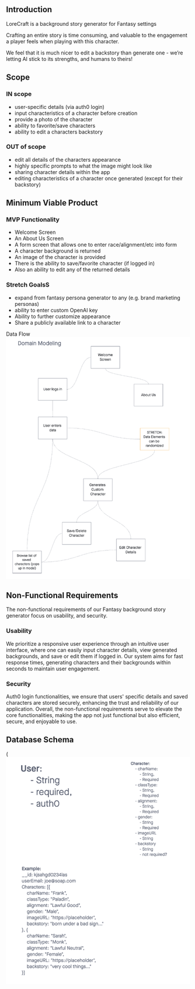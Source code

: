 ## Introduction

LoreCraft is a background story generator for Fantasy settings

Crafting an entire story is time consuming, and valuable to the engagement a player feels when playing with this character.

We feel that it is much nicer to edit a backstory than generate one - we’re letting AI stick to its strengths, and humans to theirs!


## Scope

### IN scope
- user-specific details (via auth0 login)
- input characteristics of a character before creation
- provide a photo of the character
- ability to favorite/save characters
- ability to edit a characters backstory

### OUT of scope
- edit all details of the characters appearance
- highly specific prompts to what the image might look like
- sharing character details within the app
- editing characteristics of a character once generated (except for their backstory)


## Minimum Viable Product

### MVP Functionality
- Welcome Screen
- An About Us Screen
- A form screen that allows one to enter race/alignment/etc into form
- A character background is returned
- An image of the character is provided
- There is the ability to save/favorite character (if logged in)
- Also an ability to edit any of the returned details

### Stretch GoalsS
- expand from fantasy persona generator to any (e.g. brand marketing personas)
- ability to enter custom OpenAI key
- Ability to further customize appearance
- Share a publicly available link to a character


Data Flow
![Domain Model and Data Flow](assets/images/DomainModel.png)


## Non-Functional Requirements

The non-functional requirements of our Fantasy background story generator focus on usability, and security.

### Usability
We prioritize a responsive user experience through an intuitive user interface, where one can easily input character details, view generated backgrounds, and save or edit them if logged in. Our system aims for fast response times, generating characters and their backgrounds within seconds to maintain user engagement.

### Security
Auth0 login functionalities, we ensure that users' specific details and saved characters are stored securely, enhancing the trust and reliability of our application. Overall, the non-functional requirements serve to elevate the core functionalities, making the app not just functional but also efficient, secure, and enjoyable to use.


## Database Schema

(![DB Schema image](assets/images/DatabaseSchema.png)

